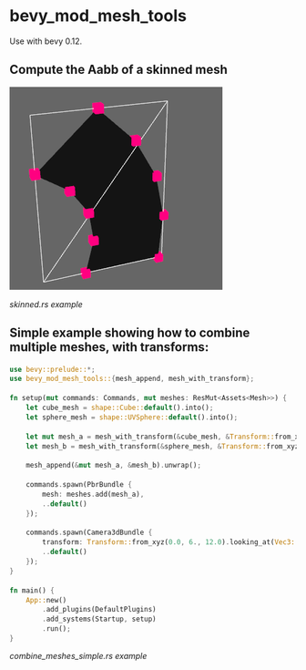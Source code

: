# bevy_mod_mesh_tools

Use with bevy 0.12.

## Compute the Aabb of a skinned mesh

![animation](animation.gif)

*skinned.rs example*

## Simple example showing how to combine multiple meshes, with transforms:

```rust
use bevy::prelude::*;
use bevy_mod_mesh_tools::{mesh_append, mesh_with_transform};

fn setup(mut commands: Commands, mut meshes: ResMut<Assets<Mesh>>) {
    let cube_mesh = shape::Cube::default().into();
    let sphere_mesh = shape::UVSphere::default().into();

    let mut mesh_a = mesh_with_transform(&cube_mesh, &Transform::from_xyz(-2.0, 0.0, 0.0)).unwrap();
    let mesh_b = mesh_with_transform(&sphere_mesh, &Transform::from_xyz(2.0, 0.0, 0.0)).unwrap();

    mesh_append(&mut mesh_a, &mesh_b).unwrap();

    commands.spawn(PbrBundle {
        mesh: meshes.add(mesh_a),
        ..default()
    });

    commands.spawn(Camera3dBundle {
        transform: Transform::from_xyz(0.0, 6., 12.0).looking_at(Vec3::new(0., 1., 0.), Vec3::Y),
        ..default()
    });
}

fn main() {
    App::new()
        .add_plugins(DefaultPlugins)
        .add_systems(Startup, setup)
        .run();
}
```
*combine_meshes_simple.rs example*
